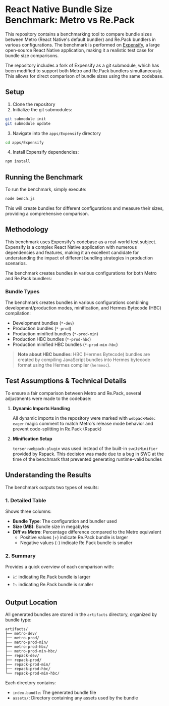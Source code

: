 # React Native Bundle Size Benchmark: Metro vs Re.Pack

This repository contains a benchmarking tool to compare bundle sizes between Metro (React Native's default bundler) and Re.Pack bundlers in various configurations. The benchmark is performed on [Expensify](https://github.com/Expensify/App), a large open-source React Native application, making it a realistic test case for bundle size comparisons.

The repository includes a fork of Expensify as a git submodule, which has been modified to support both Metro and Re.Pack bundlers simultaneously. This allows for direct comparison of bundle sizes using the same codebase.

## Setup

1. Clone the repository
2. Initialize the git submodules:

```bash
git submodule init
git submodule update
```

3. Navigate into the `apps/Expensify` directory

```bash
cd apps/Expensify
```

4. Install Expensify dependencies:

```bash
npm install
```

## Running the Benchmark

To run the benchmark, simply execute:

```bash
node bench.js
```

This will create bundles for different configurations and measure their sizes, providing a comprehensive comparison.

## Methodology

This benchmark uses Expensify's codebase as a real-world test subject. Expensify is a complex React Native application with numerous dependencies and features, making it an excellent candidate for understanding the impact of different bundling strategies in production scenarios.

The benchmark creates bundles in various configurations for both Metro and Re.Pack bundlers:

### Bundle Types

The benchmark creates bundles in various configurations combining development/production modes, minification, and Hermes Bytecode (HBC) compilation:

- Development bundles (`*-dev`)
- Production bundles (`*-prod`)
- Production minified bundles (`*-prod-min`)
- Production HBC bundles (`*-prod-hbc`)
- Production minified HBC bundles (`*-prod-min-hbc`)

> **Note about HBC bundles**: HBC (Hermes Bytecode) bundles are created by compiling JavaScript bundles into Hermes bytecode format using the Hermes compiler (`hermesc`).

## Test Assumptions & Technical Details

To ensure a fair comparison between Metro and Re.Pack, several adjustments were made to the codebase:

1. **Dynamic Imports Handling**

   All dynamic imports in the repository were marked with `webpackMode: eager` magic comment to match Metro's release mode behavior and prevent code-splitting in Re.Pack (Rspack)

2. **Minification Setup**

   `terser-webpack-plugin` was used instead of the built-in `swcJsMinifier` provided by Rspack. This decision was made due to a bug in SWC at the time of the benchmark that prevented generating runtime-valid bundles

## Understanding the Results

The benchmark outputs two types of results:

### 1. Detailed Table

Shows three columns:

- **Bundle Type**: The configuration and bundler used
- **Size (MB)**: Bundle size in megabytes
- **Diff vs Metro**: Percentage difference compared to the Metro equivalent
  - Positive values (+) indicate Re.Pack bundle is larger
  - Negative values (-) indicate Re.Pack bundle is smaller

### 2. Summary

Provides a quick overview of each comparison with:

- 📈 indicating Re.Pack bundle is larger
- 📉 indicating Re.Pack bundle is smaller

## Output Location

All generated bundles are stored in the `artifacts` directory, organized by bundle type:

```
artifacts/
├── metro-dev/
├── metro-prod/
├── metro-prod-min/
├── metro-prod-hbc/
├── metro-prod-min-hbc/
├── repack-dev/
├── repack-prod/
├── repack-prod-min/
├── repack-prod-hbc/
└── repack-prod-min-hbc/
```

Each directory contains:

- `index.bundle`: The generated bundle file
- `assets/`: Directory containing any assets used by the bundle
